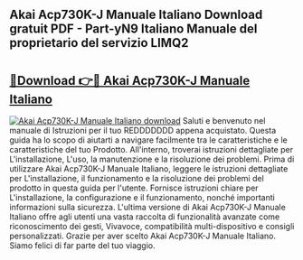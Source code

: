 ## Akai Acp730K-J Manuale Italiano Download gratuit PDF - Part-yN9 Italiano Manuale del proprietario del servizio LIMQ2

# <h2><a href="http://dfh4m5.blite.top/?on=Akai+Acp730K-J+Manuale+Italiano">🔗Download 👉🔴 Akai Acp730K-J Manuale Italiano</a></h2>

[![Akai Acp730K-J Manuale Italiano download](https://i.imgur.com/lujVjoI.png)](http://dfh4m5.blite.top/?on=Akai+Acp730K-J+Manuale+Italiano)
Saluti e benvenuto nel manuale di Istruzioni per il tuo REDDDDDDD appena acquistato. Questa guida ha lo scopo di aiutarti a navigare facilmente tra le caratteristiche e le caratteristiche del tuo Prodotto. All'interno, troverai istruzioni dettagliate per L'installazione, L'uso, la manutenzione e la risoluzione dei problemi. Prima di utilizzare Akai Acp730K-J Manuale Italiano, leggere le istruzioni dettagliate per L'installazione, il funzionamento e la risoluzione dei problemi del prodotto in questa guida per l'utente. Fornisce istruzioni chiare per L'installazione, la configurazione e il funzionamento, nonché importanti informazioni sulla sicurezza. L'ultima versione di Akai Acp730K-J Manuale Italiano offre agli utenti una vasta raccolta di funzionalità avanzate come riconoscimento dei gesti, Vivavoce, compatibilità multi-dispositivo e consigli personalizzati. Grazie per aver scelto Akai Acp730K-J Manuale Italiano. Siamo felici di far parte del tuo viaggio.
